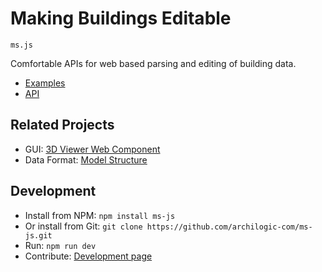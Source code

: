 # Making Buildings Editable

`ms.js`

Comfortable APIs for web based parsing and editing of building data.

* [Examples](docs/examples.md)
* [API](docs/api-reference/index.md)

## Related Projects

* GUI: [3D Viewer Web Component](https://github.com/archilogic-com/viewer)
* Data Format: [Model Structure](https://github.com/archilogic-com/model-structure)

## Development
* Install from NPM: `npm install ms-js`
* Or install from Git: `git clone https://github.com/archilogic-com/ms-js.git`
* Run: `npm run dev`
* Contribute: [Development page](docs/development.md)
